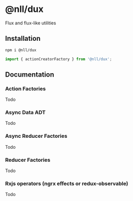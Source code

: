 # @nll/dux

Flux and flux-like utilities

## Installation

```bash
npm i @nll/dux
```

```typescript
import { actionCreatorFactory } from '@nll/dux';
```

## Documentation

### Action Factories

Todo

### Async Data ADT

Todo

### Async Reducer Factories

Todo

### Reducer Factories

Todo

### Rxjs operators (ngrx effects or redux-observable)

Todo

